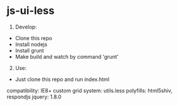 js-ui-less 
==========

1. Develop:
  * Clone this repo
  * Install nodejs
  * Install grunt
  * Make build and watch by command 'grunt'

2. Use:
  * Just clone this repo and run index.html

compatibility: IE8+
custom grid system: utils.less
polyfills: html5shiv, respondjs
jquery: 1.8.0






